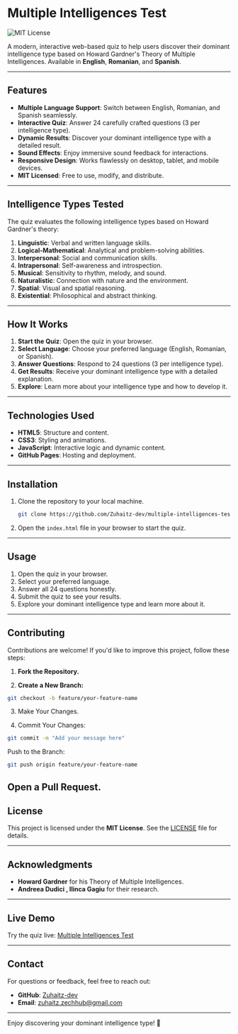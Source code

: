 # Multiple Intelligences Test

![MIT License](https://img.shields.io/badge/License-MIT-blue.svg)

A modern, interactive web-based quiz to help users discover their dominant intelligence type based on Howard Gardner's Theory of Multiple Intelligences. Available in **English**, **Romanian**, and **Spanish**.

---

## Features

- **Multiple Language Support**: Switch between English, Romanian, and Spanish seamlessly.
- **Interactive Quiz**: Answer 24 carefully crafted questions (3 per intelligence type).
- **Dynamic Results**: Discover your dominant intelligence type with a detailed result.
- **Sound Effects**: Enjoy immersive sound feedback for interactions.
- **Responsive Design**: Works flawlessly on desktop, tablet, and mobile devices.
- **MIT Licensed**: Free to use, modify, and distribute.

---

## Intelligence Types Tested

The quiz evaluates the following intelligence types based on Howard Gardner's theory:

1. **Linguistic**: Verbal and written language skills.
2. **Logical-Mathematical**: Analytical and problem-solving abilities.
3. **Interpersonal**: Social and communication skills.
4. **Intrapersonal**: Self-awareness and introspection.
5. **Musical**: Sensitivity to rhythm, melody, and sound.
6. **Naturalistic**: Connection with nature and the environment.
7. **Spatial**: Visual and spatial reasoning.
8. **Existential**: Philosophical and abstract thinking.

---

## How It Works

1. **Start the Quiz**: Open the quiz in your browser.
2. **Select Language**: Choose your preferred language (English, Romanian, or Spanish).
3. **Answer Questions**: Respond to 24 questions (3 per intelligence type).
4. **Get Results**: Receive your dominant intelligence type with a detailed explanation.
5. **Explore**: Learn more about your intelligence type and how to develop it.

---

## Technologies Used

- **HTML5**: Structure and content.
- **CSS3**: Styling and animations.
- **JavaScript**: Interactive logic and dynamic content.
- **GitHub Pages**: Hosting and deployment.

---

## Installation

1. Clone the repository to your local machine.
   ```bash
   git clone https://github.com/Zuhaitz-dev/multiple-intelligences-test.git
   ``` 
2. Open the `index.html` file in your browser to start the quiz.

---

## Usage

1. Open the quiz in your browser.
2. Select your preferred language.
3. Answer all 24 questions honestly.
4. Submit the quiz to see your results.
5. Explore your dominant intelligence type and learn more about it.

---

## Contributing

Contributions are welcome! If you'd like to improve this project, follow these steps:

1. **Fork the Repository.**

2. **Create a New Branch:**
```bash
git checkout -b feature/your-feature-name
```
3. Make Your Changes.

4. Commit Your Changes:
```bash
git commit -m "Add your message here"
```
Push to the Branch:
```bash
git push origin feature/your-feature-name
```
Open a Pull Request.
---

## License

This project is licensed under the **MIT License**. See the [LICENSE](LICENSE) file for details.

---

## Acknowledgments

- **Howard Gardner** for his Theory of Multiple Intelligences.
- **Andreea Dudici , Ilinca Gagiu** for their research.
  
---

## Live Demo

Try the quiz live: [Multiple Intelligences Test](https://zuhaitz-dev.github.io/multiple-intelligences-test)

---

## Contact

For questions or feedback, feel free to reach out:

- **GitHub**: [Zuhaitz-dev](https://github.com/Zuhaitz-dev)
- **Email**: zuhaitz.zechhub@gmail.com

---

Enjoy discovering your dominant intelligence type! 🚀
